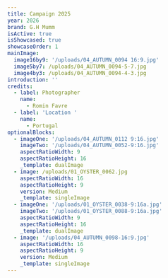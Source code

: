 ```yaml
---
title: Campaign 2025
year: 2026
brand: G.H Mumm
isActive: true
isShowcased: true
showcaseOrder: 1
mainImage:
  image16by9: '/uploads/04_AUTUMN_0094 16:9.jpg'
  image5by7: /uploads/04_AUTUMN_0094-5-7.jpg
  image4by3: /uploads/04_AUTUMN_0094-4-3.jpg
introduction: ''
credits:
  - label: Photographer
    name:
      - Romin Favre
  - label: 'Location '
    name:
      - Portugal
optionalBlocks:
  - imageOne: '/uploads/04_AUTUMN_0112 9:16.jpg'
    imageTwo: '/uploads/04_AUTUMN_0052-9:16.jpg'
    aspectRatioWidth: 9
    aspectRatioHeight: 16
    _template: dualImage
  - image: /uploads/01_OYSTER_0062.jpg
    aspectRatioWidth: 16
    aspectRatioHeight: 9
    version: Medium
    _template: singleImage
  - imageOne: '/uploads/01_OYSTER_0038-9:16a.jpg'
    imageTwo: '/uploads/01_OYSTER_0088-9:16a.jpg'
    aspectRatioWidth: 9
    aspectRatioHeight: 16
    _template: dualImage
  - image: '/uploads/04_AUTUMN_0098-16:9.jpg'
    aspectRatioWidth: 16
    aspectRatioHeight: 9
    version: Medium
    _template: singleImage
---
```


